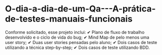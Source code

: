 # O-dia-a-dia-de-um-Qa---A-prática-de-testes-manuais-funcionais

Conforme solicitado, esse projeto inclui:
✔ Plano de fluxo de trabalho desenvolvido e o ciclo de vida do bug;
✔ Mind Map de pelo menos uma user story;
✔ Duas user stories pensadas pelo aluno;
✔ Dois casos de teste utilizando a técnica step-by-step;
✔ Dois casos de teste utilizando BDD.
